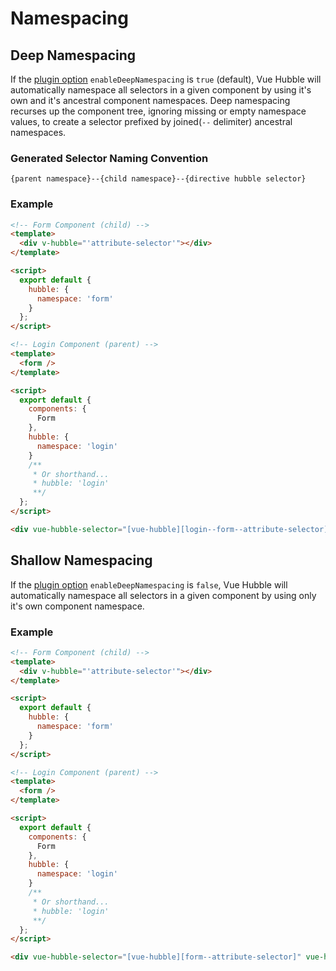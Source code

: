 # Namespacing

## Deep Namespacing

If the [plugin option](/guide/plugin-options) `enableDeepNamespacing` is `true` (default), Vue Hubble will automatically
namespace all selectors in a given component by using it's own and it's ancestral
component namespaces. Deep namespacing recurses up the component
tree, ignoring missing or empty namespace values, to create
a selector prefixed by joined(`--` delimiter)
ancestral namespaces.

### Generated Selector Naming Convention

`{parent namespace}--{child namespace}--{directive hubble selector}`

### Example

```html
<!-- Form Component (child) -->
<template>
  <div v-hubble="'attribute-selector'"></div>
</template>

<script>
  export default {
    hubble: {
      namespace: 'form'
    }
  };
</script>

<!-- Login Component (parent) -->
<template>
  <form />
</template>

<script>
  export default {
    components: {
      Form
    },
    hubble: {
      namespace: 'login'
    }
    /**
     * Or shorthand...
     * hubble: 'login'
     **/
  };
</script>

<div vue-hubble-selector="[vue-hubble][login--form--attribute-selector]" vue-hubble login--form--attribute-selector></div>
```

## Shallow Namespacing

If the [plugin option](/guide/plugin-options) `enableDeepNamespacing` is `false`, Vue Hubble will automatically namespace
all selectors in a given component by using only it's own component namespace.

### Example

```html
<!-- Form Component (child) -->
<template>
  <div v-hubble="'attribute-selector'"></div>
</template>

<script>
  export default {
    hubble: {
      namespace: 'form'
    }
  };
</script>

<!-- Login Component (parent) -->
<template>
  <form />
</template>

<script>
  export default {
    components: {
      Form
    },
    hubble: {
      namespace: 'login'
    }
    /**
     * Or shorthand...
     * hubble: 'login'
     **/
  };
</script>

<div vue-hubble-selector="[vue-hubble][form--attribute-selector]" vue-hubble form--attribute-selector></div>
```
